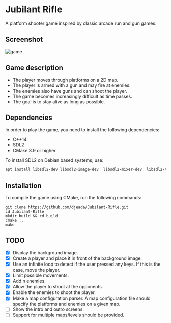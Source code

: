 # Jubilant Rifle

A platform shooter game inspired by classic arcade run and gun games.

## Screenshot

![game](https://user-images.githubusercontent.com/37275728/193692533-f2302e53-ff44-45ea-9d15-3800c0e1ea5c.png)

## Game description

* The player moves through platforms on a 2D map.
* The player is armed with a gun and may fire at enemies.
* The enemies also have guns and can shoot the player.
* The game becomes increasingly difficult as time passes.
* The goal is to stay alive as long as possible.

## Dependencies

In order to play the game, you need to install the following dependencies:

* C++14
* SDL2
* CMake 3.9 or higher

To install SDL2 on Debian based systems, use:

```bash
apt install libsdl2-dev libsdl2-image-dev  libsdl2-mixer-dev  libsdl2-ttf-dev  
```

## Installation
 
To compile the game using CMake, run the following commands:

    git clone https://github.com/djeada/Jubilant-Rifle.git
    cd Jubilant-Rifle
    mkdir build && cd build
    cmake ..
    make

## TODO

- [x] Display the background image.
- [x] Create a player and place it in front of the background image.
- [x] Use an infinite loop to detect if the user pressed any keys. If this is the case, move the player.
- [x] Limit possible movements.
- [x] Add n enemies. 
- [x] Allow the player to shoot at the opponents.
- [x] Enable the enemies to shoot the player.
- [x] Make a map configuration parser. A map configuration file should specify the platforms and enemies on a given map.
- [ ] Show the intro and outro screens.
- [ ] Support for multiple maps/levels should be provided. 
